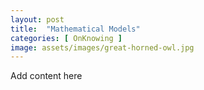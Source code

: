```yaml
---
layout: post
title:  "Mathematical Models"
categories: [ OnKnowing ]
image: assets/images/great-horned-owl.jpg
---
```

Add content here
